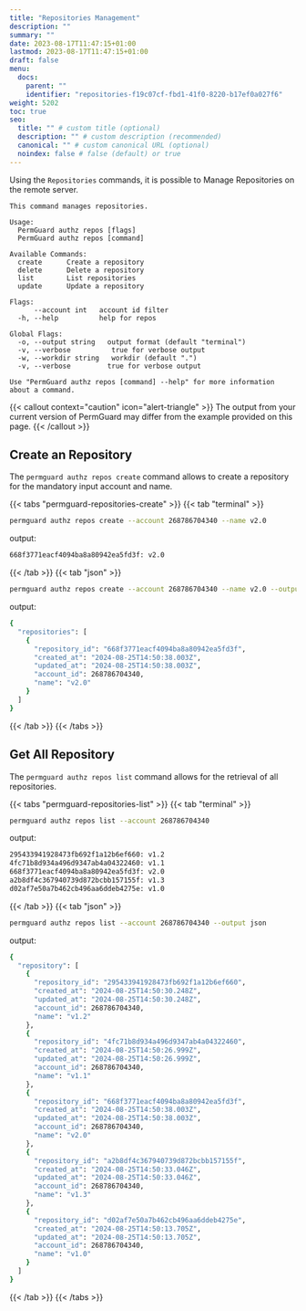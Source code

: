 ```yaml
---
title: "Repositories Management"
description: ""
summary: ""
date: 2023-08-17T11:47:15+01:00
lastmod: 2023-08-17T11:47:15+01:00
draft: false
menu:
  docs:
    parent: ""
    identifier: "repositories-f19c07cf-fbd1-41f0-8220-b17ef0a027f6"
weight: 5202
toc: true
seo:
  title: "" # custom title (optional)
  description: "" # custom description (recommended)
  canonical: "" # custom canonical URL (optional)
  noindex: false # false (default) or true
---
```

Using the `Repositories` commands, it is possible to Manage Repositories on the remote server.

```text
This command manages repositories.

Usage:
  PermGuard authz repos [flags]
  PermGuard authz repos [command]

Available Commands:
  create      Create a repository
  delete      Delete a repository
  list        List repositories
  update      Update a repository

Flags:
      --account int   account id filter
  -h, --help          help for repos

Global Flags:
  -o, --output string   output format (default "terminal")
  -v, --verbose          true for verbose output
  -w, --workdir string   workdir (default ".")
  -v, --verbose         true for verbose output

Use "PermGuard authz repos [command] --help" for more information about a command.
```

{{< callout context="caution" icon="alert-triangle" >}}
The output from your current version of PermGuard may differ from the example provided on this page.
{{< /callout >}}

## Create an Repository

The `permguard authz repos create` command allows to create a repository for the mandatory input account and name.

{{< tabs "permguard-repositories-create" >}}
{{< tab "terminal" >}}

```bash
permguard authz repos create --account 268786704340 --name v2.0
```

output:

```bash
668f3771eacf4094ba8a80942ea5fd3f: v2.0
```

{{< /tab >}}
{{< tab "json" >}}

```bash
permguard authz repos create --account 268786704340 --name v2.0 --output json
```

output:

```bash
{
  "repositories": [
    {
      "repository_id": "668f3771eacf4094ba8a80942ea5fd3f",
      "created_at": "2024-08-25T14:50:38.003Z",
      "updated_at": "2024-08-25T14:50:38.003Z",
      "account_id": 268786704340,
      "name": "v2.0"
    }
  ]
}
```

{{< /tab >}}
{{< /tabs >}}

## Get All Repository

The `permguard authz repos list` command allows for the retrieval of all repositories.

{{< tabs "permguard-repositories-list" >}}
{{< tab "terminal" >}}

```bash
permguard authz repos list --account 268786704340
```

output:

```bash
295433941928473fb692f1a12b6ef660: v1.2
4fc71b8d934a496d9347ab4a04322460: v1.1
668f3771eacf4094ba8a80942ea5fd3f: v2.0
a2b8df4c367940739d872bcbb157155f: v1.3
d02af7e50a7b462cb496aa6ddeb4275e: v1.0
```

{{< /tab >}}
{{< tab "json" >}}

```bash
permguard authz repos list --account 268786704340 --output json
```

output:

```bash
{
  "repository": [
    {
      "repository_id": "295433941928473fb692f1a12b6ef660",
      "created_at": "2024-08-25T14:50:30.248Z",
      "updated_at": "2024-08-25T14:50:30.248Z",
      "account_id": 268786704340,
      "name": "v1.2"
    },
    {
      "repository_id": "4fc71b8d934a496d9347ab4a04322460",
      "created_at": "2024-08-25T14:50:26.999Z",
      "updated_at": "2024-08-25T14:50:26.999Z",
      "account_id": 268786704340,
      "name": "v1.1"
    },
    {
      "repository_id": "668f3771eacf4094ba8a80942ea5fd3f",
      "created_at": "2024-08-25T14:50:38.003Z",
      "updated_at": "2024-08-25T14:50:38.003Z",
      "account_id": 268786704340,
      "name": "v2.0"
    },
    {
      "repository_id": "a2b8df4c367940739d872bcbb157155f",
      "created_at": "2024-08-25T14:50:33.046Z",
      "updated_at": "2024-08-25T14:50:33.046Z",
      "account_id": 268786704340,
      "name": "v1.3"
    },
    {
      "repository_id": "d02af7e50a7b462cb496aa6ddeb4275e",
      "created_at": "2024-08-25T14:50:13.705Z",
      "updated_at": "2024-08-25T14:50:13.705Z",
      "account_id": 268786704340,
      "name": "v1.0"
    }
  ]
}
```

{{< /tab >}}
{{< /tabs >}}
